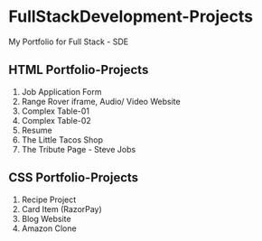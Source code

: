 # FullStackDevelopment-Projects
My Portfolio for Full Stack - SDE

## HTML Portfolio-Projects
1. Job Application Form
2. Range Rover iframe, Audio/ Video Website
3. Complex Table-01
4. Complex Table-02
5. Resume
6. The Little Tacos Shop
7. The Tribute Page - Steve Jobs

## CSS Portfolio-Projects
1. Recipe Project
2. Card Item (RazorPay)
3. Blog Website
4. Amazon Clone
   


